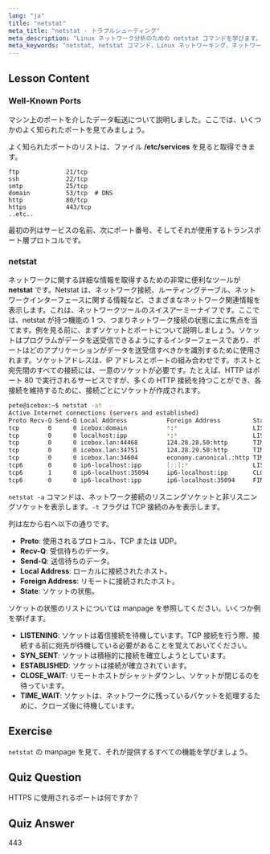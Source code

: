 ```yaml
---
lang: "ja"
title: "netstat"
meta_title: "netstat - トラブルシューティング"
meta_description: "Linux ネットワーク分析のための netstat コマンドを学びます。この初心者向けガイドで、ネットワーク接続、ポート、ソケットを理解しましょう。"
meta_keywords: "netstat, netstat コマンド，Linux ネットワーキング，ネットワーク接続，Linux チュートリアル，初心者，ガイド"
---
```


## Lesson Content

### Well-Known Ports

マシン上のポートを介したデータ転送について説明しました。ここでは、いくつかのよく知られたポートを見てみましょう。

よく知られたポートのリストは、ファイル **/etc/services** を見ると取得できます。

```plaintext
ftp             21/tcp
ssh             22/tcp
smtp            25/tcp
domain          53/tcp  # DNS
http            80/tcp
https           443/tcp
..etc..
```

最初の列はサービスの名前、次にポート番号、そしてそれが使用するトランスポート層プロトコルです。

### netstat

ネットワークに関する詳細な情報を取得するための非常に便利なツールが **netstat** です。Netstat は、ネットワーク接続、ルーティングテーブル、ネットワークインターフェースに関する情報など、さまざまなネットワーク関連情報を表示します。これは、ネットワークツールのスイスアーミーナイフです。ここでは、netstat が持つ機能の 1 つ、つまりネットワーク接続の状態に主に焦点を当てます。例を見る前に、まずソケットとポートについて説明しましょう。ソケットはプログラムがデータを送受信できるようにするインターフェースであり、ポートはどのアプリケーションがデータを送受信すべきかを識別するために使用されます。ソケットアドレスは、IP アドレスとポートの組み合わせです。ホストと宛先間のすべての接続には、一意のソケットが必要です。たとえば、HTTP はポート 80 で実行されるサービスですが、多くの HTTP 接続を持つことができ、各接続を維持するために、接続ごとにソケットが作成されます。

```bash
pete@icebox:~$ netstat -at
Active Internet connections (servers and established)
Proto Recv-Q Send-Q Local Address           Foreign Address         State
tcp        0      0 icebox:domain           *:*                     LISTEN
tcp        0      0 localhost:ipp           *:*                     LISTEN
tcp        0      0 icebox.lan:44468        124.28.28.50:http       TIME_WAIT
tcp        0      0 icebox.lan:34751        124.28.29.50:http       TIME_WAIT
tcp        0      0 icebox.lan:34604        economy.canonical.:http TIME_WAIT
tcp6       0      0 ip6-localhost:ipp       [::]:*                  LISTEN
tcp6       1      0 ip6-localhost:35094     ip6-localhost:ipp       CLOSE_WAIT
tcp6       0      0 ip6-localhost:ipp       ip6-localhost:35094     FIN_WAIT2
```

`netstat -a` コマンドは、ネットワーク接続のリスニングソケットと非リスニングソケットを表示します。`-t` フラグは TCP 接続のみを表示します。

列は左から右へ以下の通りです。

- **Proto**: 使用されるプロトコル、TCP または UDP。
- **Recv-Q**: 受信待ちのデータ。
- **Send-Q**: 送信待ちのデータ。
- **Local Address**: ローカルに接続されたホスト。
- **Foreign Address**: リモートに接続されたホスト。
- **State**: ソケットの状態。

ソケットの状態のリストについては manpage を参照してください。いくつか例を挙げます。

- **LISTENING**: ソケットは着信接続を待機しています。TCP 接続を行う際、接続する前に宛先が待機している必要があることを覚えておいてください。
- **SYN_SENT**: ソケットは積極的に接続を確立しようとしています。
- **ESTABLISHED**: ソケットは接続が確立されています。
- **CLOSE_WAIT**: リモートホストがシャットダウンし、ソケットが閉じるのを待っています。
- **TIME_WAIT**: ソケットは、ネットワークに残っているパケットを処理するために、クローズ後に待機しています。

## Exercise

`netstat` の manpage を見て、それが提供するすべての機能を学びましょう。

## Quiz Question

HTTPS に使用されるポートは何ですか？

## Quiz Answer

443
